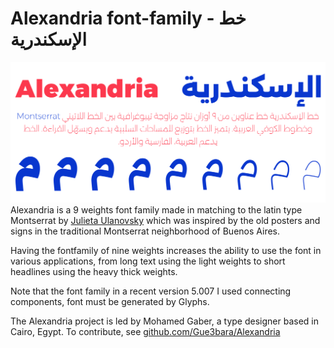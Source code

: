 # Alexandria font-family - خط الإسكندرية
![Sample](documentation/sample.svg)
Alexandria is a 9 weights font family made in matching to the latin type Montserrat by [Julieta Ulanovsky](https://fonts.google.com/specimen/Montserrat) which was inspired by the old posters and signs in the traditional Montserrat neighborhood of Buenos Aires.

Having the fontfamily of nine weights increases the ability to use the font in various applications, from long text using the light weights to short headlines using the heavy thick weights. 

Note that the font family in a recent version 5.007 I used connecting components, font must be generated by Glyphs.

The Alexandria project is led by Mohamed Gaber, a type designer based in Cairo, Egypt. 
To contribute, see [github.com/Gue3bara/Alexandria](https://github.com/Gue3bara/Alexandria)
